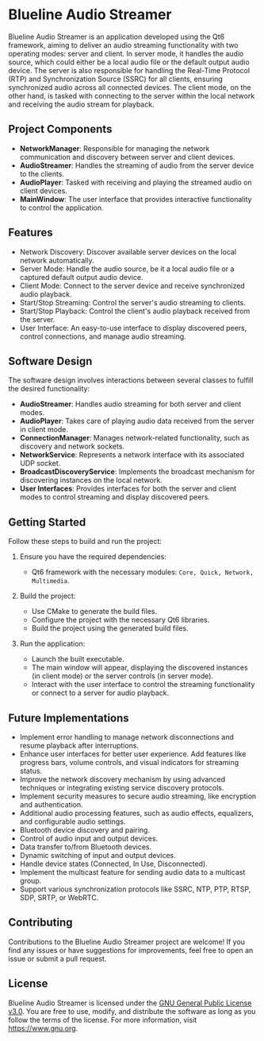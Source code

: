 # Blueline Audio Streamer

Blueline Audio Streamer is an application developed using the Qt6 framework, aiming to deliver an audio streaming functionality with two operating modes: server and client. In server mode, it handles the audio source, which could either be a local audio file or the default output audio device. The server is also responsible for handling the Real-Time Protocol (RTP) and Synchronization Source (SSRC) for all clients, ensuring synchronized audio across all connected devices. The client mode, on the other hand, is tasked with connecting to the server within the local network and receiving the audio stream for playback.

## Project Components

- **NetworkManager**: Responsible for managing the network communication and discovery between server and client devices.
- **AudioStreamer**: Handles the streaming of audio from the server device to the clients.
- **AudioPlayer**: Tasked with receiving and playing the streamed audio on client devices.
- **MainWindow**: The user interface that provides interactive functionality to control the application.

## Features

- Network Discovery: Discover available server devices on the local network automatically.
- Server Mode: Handle the audio source, be it a local audio file or a captured default output audio device.
- Client Mode: Connect to the server device and receive synchronized audio playback.
- Start/Stop Streaming: Control the server's audio streaming to clients.
- Start/Stop Playback: Control the client's audio playback received from the server.
- User Interface: An easy-to-use interface to display discovered peers, control connections, and manage audio streaming.

## Software Design

The software design involves interactions between several classes to fulfill the desired functionality:

- **AudioStreamer**: Handles audio streaming for both server and client modes.
- **AudioPlayer**: Takes care of playing audio data received from the server in client mode.
- **ConnectionManager**: Manages network-related functionality, such as discovery and network sockets.
- **NetworkService**: Represents a network interface with its associated UDP socket.
- **BroadcastDiscoveryService**: Implements the broadcast mechanism for discovering instances on the local network.
- **User Interfaces**: Provides interfaces for both the server and client modes to control streaming and display discovered peers.

## Getting Started

Follow these steps to build and run the project:

1. Ensure you have the required dependencies:
    - Qt6 framework with the necessary modules: `Core, Quick, Network, Multimedia`.

2. Build the project:
    - Use CMake to generate the build files.
    - Configure the project with the necessary Qt6 libraries.
    - Build the project using the generated build files.

3. Run the application:
    - Launch the built executable.
    - The main window will appear, displaying the discovered instances (in client mode) or the server controls (in server mode).
    - Interact with the user interface to control the streaming functionality or connect to a server for audio playback.

## Future Implementations

- Implement error handling to manage network disconnections and resume playback after interruptions.
- Enhance user interfaces for better user experience. Add features like progress bars, volume controls, and visual indicators for streaming status.
- Improve the network discovery mechanism by using advanced techniques or integrating existing service discovery protocols.
- Implement security measures to secure audio streaming, like encryption and authentication.
- Additional audio processing features, such as audio effects, equalizers, and configurable audio settings.
- Bluetooth device discovery and pairing.
- Control of audio input and output devices.
- Data transfer to/from Bluetooth devices.
- Dynamic switching of input and output devices.
- Handle device states (Connected, In Use, Disconnected).
- Implement the multicast feature for sending audio data to a multicast group.
- Support various synchronization protocols like SSRC, NTP, PTP, RTSP, SDP, SRTP, or WebRTC.

## Contributing

Contributions to the Blueline Audio Streamer project are welcome! If you find any issues or have suggestions for improvements, feel free to open an issue or submit a pull request.

## License

Blueline Audio Streamer is licensed under the [GNU General Public License v3.0](./LICENSE). You are free to use, modify, and distribute the software as long as you follow the terms of the license. For more information, visit https://www.gnu.org.


